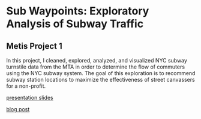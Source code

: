 # Sub Waypoints: Exploratory Analysis of Subway Traffic
## Metis Project 1

In this project, I cleaned, explored, analyzed, and visualized NYC subway turnstile data from the MTA in order to determine the flow of commuters using the NYC subway system. The goal of this exploration is to recommend subway station locations to maximize the effectiveness of street canvassers for a non-profit. 

[presentation slides](https://docs.google.com/presentation/d/1Kk2ke27tmcTLrnVTbvl4qwXqbJQxO96oYoLrMCiZLlo/edit?usp=sharing)

[blog post](https://aliandra.github.io/MTA/)
